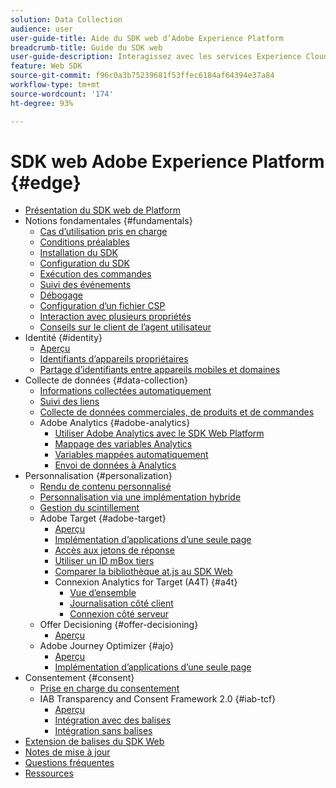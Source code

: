 ```yaml
---
solution: Data Collection
audience: user
user-guide-title: Aide du SDK web d’Adobe Experience Platform
breadcrumb-title: Guide du SDK web
user-guide-description: Interagissez avec les services Experience Cloud via le réseau Edge.
feature: Web SDK
source-git-commit: f96c0a3b75239681f53ffec6184af64394e37a84
workflow-type: tm+mt
source-wordcount: '174'
ht-degree: 93%

---
```



# SDK web Adobe Experience Platform {#edge}

* [Présentation du SDK web de Platform](home.md)
* Notions fondamentales {#fundamentals}
   * [Cas d’utilisation pris en charge](fundamentals/supported-use-cases.md)
   * [Conditions préalables](fundamentals/prerequisite.md)
   * [Installation du SDK](fundamentals/installing-the-sdk.md)
   * [Configuration du SDK](fundamentals/configuring-the-sdk.md)
   * [Exécution des commandes](fundamentals/executing-commands.md)
   * [Suivi des événements](fundamentals/tracking-events.md)
   * [Débogage](fundamentals/debugging.md)
   * [Configuration d’un fichier CSP](fundamentals/configuring-a-csp.md)
   * [Interaction avec plusieurs propriétés](fundamentals/interacting-with-multiple-properties.md)
   * [Conseils sur le client de l’agent utilisateur](fundamentals/user-agent-client-hints.md)
* Identité {#identity}
   * [Aperçu](identity/overview.md)
   * [Identifiants d’appareils propriétaires](identity/first-party-device-ids.md)
   * [Partage d’identifiants entre appareils mobiles et domaines](identity/id-sharing.md)
* Collecte de données {#data-collection}
   * [Informations collectées automatiquement](data-collection/automatic-information.md)
   * [Suivi des liens](data-collection/track-links.md)
   * [Collecte de données commerciales, de produits et de commandes](data-collection/collect-commerce-data.md)
   * Adobe Analytics {#adobe-analytics}
      * [Utiliser Adobe Analytics avec le SDK Web Platform](data-collection/adobe-analytics/analytics-overview.md)
      * [Mappage des variables Analytics](data-collection/adobe-analytics/manually-mapping-variables.md)
      * [Variables mappées automatiquement](data-collection/adobe-analytics/automatically-mapped-vars.md)
      * [Envoi de données à Analytics](data-collection/adobe-analytics/sending-data-to-analytics.md)
* Personnalisation {#personalization}
   * [Rendu de contenu personnalisé](personalization/rendering-personalization-content.md)
   * [Personnalisation via une implémentation hybride](personalization/hybrid-personalization.md)
   * [Gestion du scintillement](personalization/manage-flicker.md)
   * Adobe Target {#adobe-target}
      * [Aperçu](personalization/adobe-target/target-overview.md)
      * [Implémentation d’applications d’une seule page](personalization/adobe-target/spa-implementation.md)
      * [Accès aux jetons de réponse](personalization/adobe-target/accessing-response-tokens.md)
      * [Utiliser un ID mBox tiers](personalization/adobe-target/using-mbox-3rdpartyid.md)
      * [Comparer la bibliothèque at.js au SDK Web](personalization/adobe-target/web-sdk-atjs-comparison.md)
      * Connexion Analytics for Target (A4T) {#a4t}
         * [Vue d’ensemble](personalization/adobe-target/analytics-logging/overview.md)
         * [Journalisation côté client](personalization/adobe-target/analytics-logging/client-side.md)
         * [Connexion côté serveur](personalization/adobe-target/analytics-logging/server-side.md)
   * Offer Decisioning {#offer-decisioning}
      * [Aperçu](personalization/offer-decisioning/offer-decisioning-overview.md)
   * Adobe Journey Optimizer {#ajo}
      * [Aperçu](personalization/ajo/overview.md)
      * [Implémentation d’applications d’une seule page](personalization/ajo/web-spa-implementation.md)
* Consentement {#consent}
   * [Prise en charge du consentement](consent/supporting-consent.md)
   * IAB Transparency and Consent Framework 2.0 {#iab-tcf}
      * [Aperçu](consent/iab-tcf/overview.md)
      * [Intégration avec des balises](consent/iab-tcf/with-launch.md)
      * [Intégration sans balises](consent/iab-tcf/without-launch.md)
* [Extension de balises du SDK Web](web-sdk-tag-extension-overview.md)
* [Notes de mise à jour](release-notes.md)
* [Questions fréquentes](web-sdk-faq.md)
* [Ressources](resources.md)
